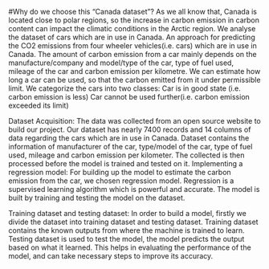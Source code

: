#Why do we choose this “Canada dataset”?
As we all know that, Canada is located close to polar regions, so the increase in carbon emission in carbon content can impact the climatic conditions in the Arctic region.
We analyse the dataset of cars which are in use in Canada.
An approach for predicting the CO2 emissions from four wheeler vehicles(i.e. cars) which are in use in Canada.
The amount of carbon emission from a car mainly depends on the manufacture/company and model/type of the car, type of fuel used, mileage of the car and carbon emission per kilometre.
We can estimate how long a car can be used, so that the carbon emitted from it under permissible limit.
We categorize the cars into two classes:
Car is in good state (i.e. carbon emission is less)
Car cannot be used further(i.e. carbon emission exceeded its limit)

Dataset Acquisition:
The data was collected from an open source website to build our project.
Our dataset has nearly 7400 records and 14 columns of data regarding the cars which are in use in Canada.
Dataset contains the information of manufacturer of the car, type/model of the car, type of fuel used, mileage and carbon emission per kilometer.
The collected is then processed before the model is trained and tested on it.
Implementing a regression model:
For building up the model to estimate the carbon emission from the car, we chosen regression model.
 Regression is a supervised learning algorithm which is powerful and accurate.
The model is built by training and testing the model on the dataset.

Training dataset and testing dataset:
In order to build a model, firstly we divide the dataset into training dataset and testing dataset.
Training dataset contains the known outputs from where the machine is trained to learn.
Testing dataset is used to test the model, the model predicts the output based on what it learned.
This helps in evaluating the performance of the model, and can take necessary steps to improve its accuracy.
